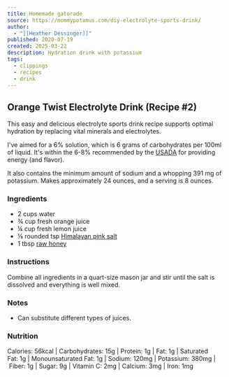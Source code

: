 ```yaml
---
title: Homemade gatorade
source: https://mommypotamus.com/diy-electrolyte-sports-drink/
author:
  - "[[Heather Dessinger]]"
published: 2020-07-19
created: 2025-03-22
description: Hydration drink with potassium
tags:
  - clippings
  - recipes
  - drink
---
```

## Orange Twist Electrolyte Drink (Recipe #2)

This easy and delicious electrolyte sports drink recipe supports optimal hydration by replacing vital minerals and electrolytes.

I've aimed for a 6% solution, which is 6 grams of carbohydrates per 100ml of liquid. It's within the 6-8% recommended by the [USADA](https://www.usada.org/wp-content/uploads/Nutrition-Guide.pdf) for providing energy (and flavor).

It also contains the minimum amount of sodium and a whopping 391 mg of potassium. Makes approximately 24 ounces, and a serving is 8 ounces.

### Ingredients

- 2 cups water
- ¾ cup fresh orange juice
- ¼ cup fresh lemon juice
- ⅛ rounded tsp [Himalayan pink salt](https://www.amazon.com/Terrasoul-Superfoods-Himalayan-Pounds-Extra-Fine/dp/B071HCL4Z9/ref=as_li_ss_tl?dchild=1&keywords=Himalayan+salt+fine&qid=1595801976&sr=8-8&linkCode=ll1&tag=mommypotamus-20&linkId=3758ac023ca053e0811dcf1e15bcebe8&language=en_US)
- 1 tbsp [raw honey](https://www.amazon.com/USDA-Organic-Mountain-Ridge-Honey/dp/B01MRLMOIB/ref=as_li_ss_tl?keywords=organic+raw+honey&qid=1561323538&s=grocery&sr=1-12&linkCode=ll1&tag=mommypotamus-20&linkId=c81e5a67f7e9a9ad76d28480f08f1c10&language=en_US)

### Instructions

Combine all ingredients in a quart-size mason jar and stir until the salt is dissolved and everything is well mixed.

### Notes
- Can substitute different types of juices.

### Nutrition
Calories: 56kcal | Carbohydrates: 15g | Protein: 1g | Fat: 1g | Saturated Fat: 1g | Monounsaturated Fat: 1g | Sodium: 120mg | Potassium: 380mg | Fiber: 1g | Sugar: 9g | Vitamin C: 2mg | Calcium: 3mg | Iron: 1mg